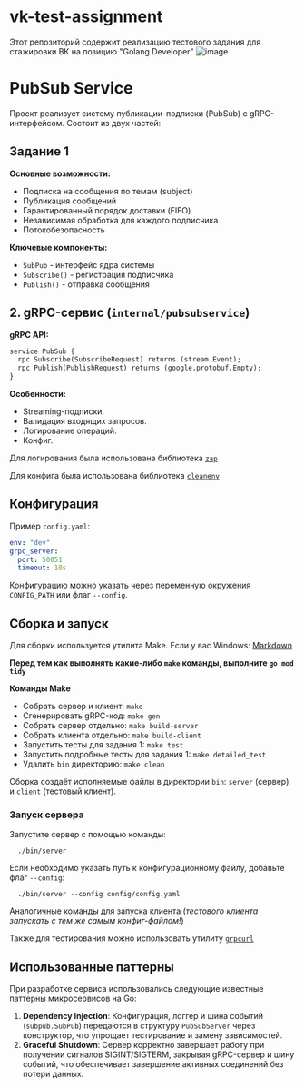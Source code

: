 # vk-test-assignment

Этот репозиторий содержит реализацию тестового задания для стажировки ВК на позицию "Golang Developer"
![image](https://github.com/user-attachments/assets/c9e14430-173b-470d-bb24-61cb209f7c85)

# PubSub Service

Проект реализует систему публикации-подписки (PubSub) с gRPC-интерфейсом. Состоит из двух частей:

## Задание 1

**Основные возможности:**

- Подписка на сообщения по темам (subject)
- Публикация сообщений
- Гарантированный порядок доставки (FIFO)
- Независимая обработка для каждого подписчика
- Потокобезопасность

**Ключевые компоненты:**

- `SubPub` - интерфейс ядра системы
- `Subscribe()` - регистрация подписчика
- `Publish()` - отправка сообщения

## 2. gRPC-сервис (`internal/pubsubservice`)

**gRPC API:**

```protobuf
service PubSub {
  rpc Subscribe(SubscribeRequest) returns (stream Event);
  rpc Publish(PublishRequest) returns (google.protobuf.Empty);
}
```

**Особенности:**

- Streaming-подписки.
- Валидация входящих запросов.
- Логирование операций.
- Конфиг.

Для логирования была использована библиотека [`zap`](https://pkg.go.dev/go.uber.org/zap)

Для конфига была использована библиотека [`cleanenv`](https://github.com/ilyakaznacheev/cleanenv)

## Конфигурация

Пример `config.yaml`:

```yaml
env: "dev"
grpc_server:
  port: 50051
  timeout: 10s

```

Конфигурацию можно указать через переменную окружения `CONFIG_PATH` или флаг `--config`.

## Сборка и запуск

Для сборки используется утилита Make. Если у вас Windows: [Markdown](https://gnuwin32.sourceforge.net/packages/make.htm)

**Перед тем как выполнять какие-либо `make` команды, выполните `go mod tidy`**

**Команды Make**

- Собрать сервер и клиент: `make`
- Сгенерировать gRPC-код: `make gen`
- Собрать сервер отдельно: `make build-server`
- Собрать клиента отдельно: `make build-client`
- Запустить тесты для задания 1: `make test`
- Запустить подробные тесты для задания 1: `make detailed_test`
- Удалить `bin` директорию: `make clean`

Сборка создаёт исполняемые файлы в директории `bin`: `server` (сервер) и `client` (тестовый клиент).

### Запуск сервера

Запустите сервер с помощью команды:

```
  ./bin/server
```

Если необходимо указать путь к конфигурационному файлу, добавьте флаг `--config`:

```
  ./bin/server --config config/config.yaml
```

Аналогичные команды для запуска клиента (*тестового клиента запускать с тем же самым конфиг-файлом!*)

Также для тестирования можно использовать утилиту [`grpcurl`](https://github.com/fullstorydev/grpcurl)

## Использованные паттерны

При разработке сервиса использовались следующие известные паттерны микросервисов на Go:

1. **Dependency Injection**: Конфигурация, логгер и шина событий (`subpub.SubPub`) передаются в структуру `PubSubServer`
   через конструктор, что упрощает тестирование и замену зависимостей.
2. **Graceful Shutdown**: Сервер корректно завершает работу при получении сигналов SIGINT/SIGTERM, закрывая gRPC-сервер
   и шину событий, что обеспечивает завершение активных соединений без потери данных.
